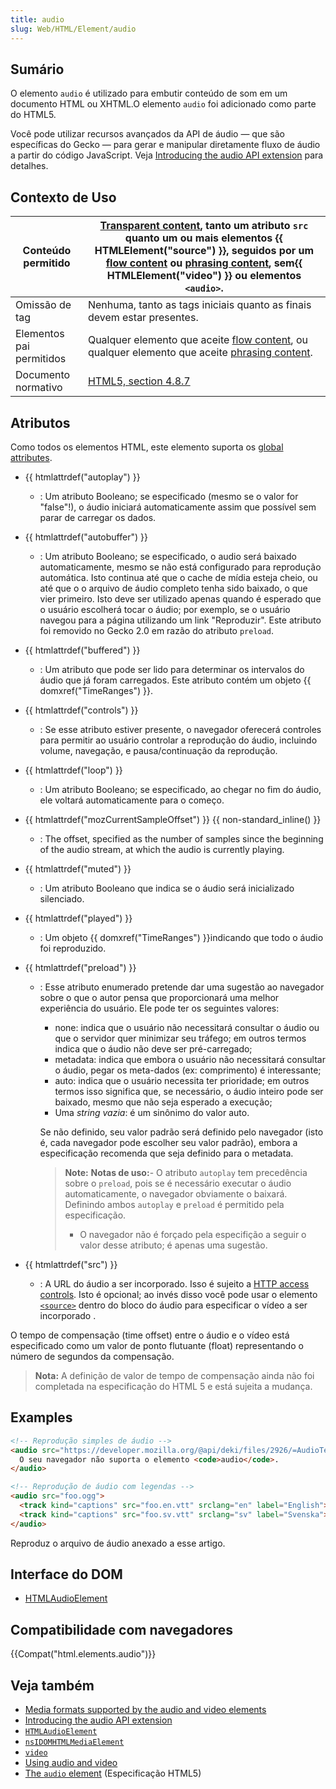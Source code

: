 ```yaml
---
title: audio
slug: Web/HTML/Element/audio
---
```


## Sumário

O elemento `audio` é utilizado para embutir conteúdo de som em um documento HTML ou XHTML.O elemento `audio` foi adicionado como parte do HTML5.

Você pode utilizar recursos avançados da API de áudio — que são específicas do Gecko — para gerar e manipular diretamente fluxo de áudio a partir do código JavaScript. Veja [Introducing the audio API extension](/pt-BR/docs/Introducing_the_Audio_API_Extension) para detalhes.

## Contexto de Uso

| Conteúdo permitido       | [Transparent content](/pt-BR/docs/HTML/Content_categories#transparent_content), tanto um atributo `src` quanto um ou mais elementos {{ HTMLElement("source") }}, seguidos por um [flow content](/pt-BR/docs/HTML/Content_categories#flow_content) ou [phrasing content](/pt-BR/docs/HTML/Content_categories#phrasing_content), sem{{ HTMLElement("video") }} ou elementos `<audio>`. |
| ------------------------ | ------------------------------------------------------------------------------------------------------------------------------------------------------------------------------------------------------------------------------------------------------------------------------------------------------------------------------------------------------------------------------------------------------------------------------------------------------------------------------------------------------------------------------------------------------------------------ |
| Omissão de tag           | Nenhuma, tanto as tags iniciais quanto as finais devem estar presentes.                                                                                                                                                                                                                                                                                                                                                                                                                                                                                                  |
| Elementos pai permitidos | Qualquer elemento que aceite [flow content](/pt-BR/docs/HTML/Content_categories#flow_content), ou qualquer elemento que aceite [phrasing content](/pt-BR/docs/HTML/Content_categories#phrasing_content).                                                                                                                                                                                                                                                                                                                                                                 |
| Documento normativo      | [HTML5, section 4.8.7](https://www.w3.org/TR/html5/video.html#audio)                                                                                                                                                                                                                                                                                                                                                                                                                                                                                                      |

## Atributos

Como todos os elementos HTML, este elemento suporta os [global attributes](/pt-BR/docs/HTML/Global_attributes).

- {{ htmlattrdef("autoplay") }}
  - : Um atributo Booleano; se especificado (mesmo se o valor for "false"!), o áudio iniciará automaticamente assim que possível sem parar de carregar os dados.
- {{ htmlattrdef("autobuffer") }}
  - : Um atributo Booleano; se especificado, o audio será baixado automaticamente, mesmo se não está configurado para reprodução automática. Isto continua até que o cache de mídia esteja cheio, ou até que o o arquivo de áudio completo tenha sido baixado, o que vier primeiro. Isto deve ser utilizado apenas quando é esperado que o usuário escolherá tocar o áudio; por exemplo, se o usuário navegou para a página utilizando um link "Reproduzir". Este atributo foi removido no Gecko 2.0 em razão do atributo `preload`.
- {{ htmlattrdef("buffered") }}
  - : Um atributo que pode ser lido para determinar os intervalos do áudio que já foram carregados. Este atributo contém um objeto {{ domxref("TimeRanges") }}.
- {{ htmlattrdef("controls") }}
  - : Se esse atributo estiver presente, o navegador oferecerá controles para permitir ao usuário controlar a reprodução do áudio, incluindo volume, navegação, e pausa/continuação da reprodução.
- {{ htmlattrdef("loop") }}
  - : Um atributo Booleano; se especificado, ao chegar no fim do áudio, ele voltará automaticamente para o começo.
- {{ htmlattrdef("mozCurrentSampleOffset") }} {{ non-standard_inline() }}
  - : The offset, specified as the number of samples since the beginning of the audio stream, at which the audio is currently playing.
- {{ htmlattrdef("muted") }}
  - : Um atributo Booleano que indica se o áudio será inicializado silenciado.
- {{ htmlattrdef("played") }}
  - : Um objeto {{ domxref("TimeRanges") }}indicando que todo o áudio foi reproduzido.
- {{ htmlattrdef("preload") }}

  - : Esse atributo enumerado pretende dar uma sugestão ao navegador sobre o que o autor pensa que proporcionará uma melhor experiência do usuário. Ele pode ter os seguintes valores:

    - none: indica que o usuário não necessitará consultar o áudio ou que o servidor quer minimizar seu tráfego; em outros termos indica que o áudio não deve ser pré-carregado;
    - metadata: indica que embora o usuário não necessitará consultar o áudio, pegar os meta-dados (ex: comprimento) é interessante;
    - auto: indica que o usuário necessita ter prioridade; em outros termos isso significa que, se necessário, o áudio inteiro pode ser baixado, mesmo que não seja esperado a execução;
    - Uma _string vazia_: é um sinônimo do valor auto.

    Se não definido, seu valor padrão será definido pelo navegador (isto é, cada navegador pode escolher seu valor padrão), embora a especificação recomenda que seja definido para o metadata.

    > **Note:** **Notas de uso:**- O atributo `autoplay` tem precedência sobre o `preload`, pois se é necessário executar o áudio automaticamente, o navegador obviamente o baixará. Definindo ambos `autoplay` e `preload` é permitido pela especificação.
    >
    > - O navegador não é forçado pela especifição a seguir o valor desse atributo; é apenas uma sugestão.

- {{ htmlattrdef("src") }}
  - : A URL do áudio a ser incorporado. Isso é sujeito a [HTTP access controls](/pt-BR/docs/HTTP_access_control). Isto é opcional; ao invés disso você pode usar o elemento [`<source>`](http://developer.mozilla.org/pt-BR/docs/pt-BR/HTML/Element/source) dentro do bloco do áudio para especificar o vídeo a ser incorporado .

O tempo de compensação (time offset) entre o áudio e o vídeo está especificado como um valor de ponto flutuante (float) representando o número de segundos da compensação.

> **Nota:** A definição de valor de tempo de compensação ainda não foi completada na especificação do HTML 5 e está sujeita a mudança.

## Examples

```html
<!-- Reprodução simples de áudio -->
<audio src="https://developer.mozilla.org/@api/deki/files/2926/=AudioTest_(1).ogg" autoplay>
  O seu navegador não suporta o elemento <code>audio</code>.
</audio>

<!-- Reprodução de áudio com legendas -->
<audio src="foo.ogg">
  <track kind="captions" src="foo.en.vtt" srclang="en" label="English">
  <track kind="captions" src="foo.sv.vtt" srclang="sv" label="Svenska">
</audio>
```

Reproduz o arquivo de áudio anexado a esse artigo.

## Interface do DOM

- [HTMLAudioElement](/pt-BR/docs/DOM/HTMLAudioElement)

## Compatibilidade com navegadores

{{Compat("html.elements.audio")}}

## Veja também

- [Media formats supported by the audio and video elements](/pt-BR/docs/Media_formats_supported_by_the_audio_and_video_elements)
- [Introducing the audio API extension](/pt-BR/docs/Introducing_the_Audio_API_Extension)
- [`HTMLAudioElement`](/pt-BR/docs/DOM/HTMLAudioElement)
- [`nsIDOMHTMLMediaElement`](/pt-BR/docs/XPCOM_Interface_Reference/NsIDOMHTMLMediaElement)
- [`video`](http://developer-new.mozilla.org/pt-BR/docs/HTML/Element/Video)
- [Using audio and video](/pt-BR/docs/Using_HTML5_audio_and_video)
- [The `audio` element](http://www.whatwg.org/specs/web-apps/current-work/#audio) (Especificação HTML5)
